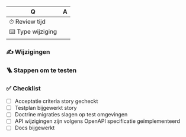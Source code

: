 | Q | A
| - | -
| ⏱ Review tijd | <!-- 5 min -->
| ⌨️ Type wijziging | <!-- 🛠 Bug fix / ➕ Nieuwe feature / 🗒 Docs / 🤷🏻‍♂️ Overige -->

### ✍️ Wijzigingen
<!-- Omschrijving van welke componenten er zijn gewijzigd en waarom. -->

### 🪜 Stappen om te testen
<!-- Omschrijving van de benodigde (technische) stappen om een testbare situatie te creëren en de verwachte uitkomst. -->

### ✅ Checklist
- [ ] Acceptatie criteria story gecheckt
- [ ] Testplan bijgewerkt story
- [ ] Doctrine migraties slagen op test omgevingen
- [ ] API wijzigingen zijn volgens OpenAPI specificatie geïmplementeerd
- [ ] Docs bijgewerkt
